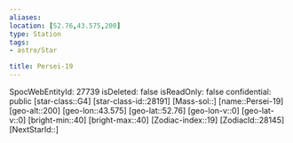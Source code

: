 ```yaml
---
aliases: 
location: [52.76,43.575,200]
type: Station
tags:
- astro/Star

title: Persei-19
---
```

SpocWebEntityId: 27739
isDeleted: false
isReadOnly: false
confidential: public
[star-class::G4]
[star-class-id::28191]
[Mass-sol::]
[name::Persei-19]
[geo-alt::200]
[geo-lon::43.575]
[geo-lat::52.76]
[geo-lon-v::0]
[geo-lat-v::0]
[bright-min::40]
[bright-max::40]
[Zodiac-index::19]
[ZodiacId::28145]
[NextStarId::]



